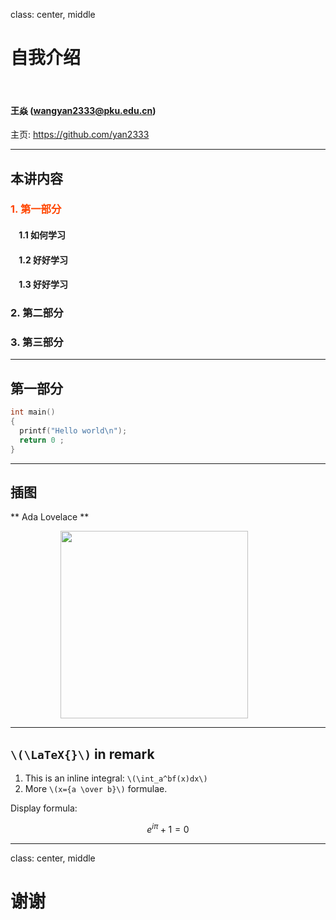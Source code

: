 class: center, middle

# 自我介绍

&nbsp;
&nbsp;

#### 王焱 (wangyan2333@pku.edu.cn)  

主页: https://github.com/yan2333

---

## 本讲内容

### <font color="orangered">1. 第一部分</font>

#### &nbsp; &nbsp; 1.1 如何学习
#### &nbsp; &nbsp; 1.2 好好学习
#### &nbsp; &nbsp; 1.3 好好学习

### 2. 第二部分

### 3. 第三部分

---

## 第一部分

```c
int main()
{
  printf("Hello world\n");
  return 0 ;
}
```

---

## 插图

** Ada Lovelace **

<img src="https://upload.wikimedia.org/wikipedia/commons/9/95/Ada_Lovelace_color.svg" width=300 style="margin: 0px 80px">

---

## `\(\LaTeX{}\)` in remark


1. This is an inline integral: `\(\int_a^bf(x)dx\)`
2. More `\(x={a \over b}\)` formulae.

Display formula:

$$e^{i\pi} + 1 = 0$$

---

class: center, middle

# 谢谢
